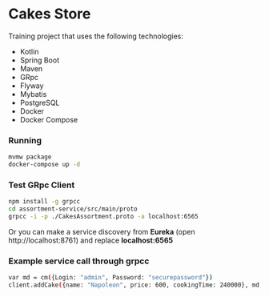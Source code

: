 # Cakes Store

Training project that uses the following technologies:

* Kotlin
* Spring Boot
* Maven
* GRpc
* Flyway
* Mybatis
* PostgreSQL
* Docker
* Docker Compose

### Running
```bash
mvmw package
docker-compose up -d
```

### Test GRpc Client
```bash
npm install -g grpcc
cd assortment-service/src/main/proto
grpcc -i -p ./CakesAssortment.proto -a localhost:6565
```

Or you can make a service discovery from **Eureka** (open http://localhost:8761) and replace **localhost:6565**

### Example service call through grpcc
```bash
var md = cm({Login: "admin", Password: "securepassword"})
client.addCake({name: "Napoleon", price: 600, cookingTime: 240000}, md, printReply)
```